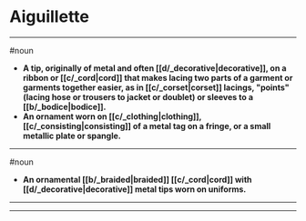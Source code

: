 # Aiguillette
---
#noun
- **A tip, originally of metal and often [[d/_decorative|decorative]], on a ribbon or [[c/_cord|cord]] that makes lacing two parts of a garment or garments together easier, as in [[c/_corset|corset]] lacings, "points" (lacing hose or trousers to jacket or doublet) or sleeves to a [[b/_bodice|bodice]].**
- **An ornament worn on [[c/_clothing|clothing]], [[c/_consisting|consisting]] of a metal tag on a fringe, or a small metallic plate or spangle.**
---
#noun
- **An ornamental [[b/_braided|braided]] [[c/_cord|cord]] with [[d/_decorative|decorative]] metal tips worn on uniforms.**
---
---
